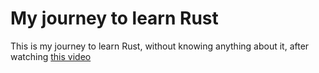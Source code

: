 # My journey to learn Rust
This is my journey to learn Rust, without knowing anything about it, after watching [this video](https://www.youtube.com/watch?v=E8cM12jRH7k)
